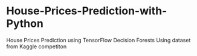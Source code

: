 # House-Prices-Prediction-with-Python
House Prices Prediction using TensorFlow Decision Forests
Using dataset from Kaggle competiton

